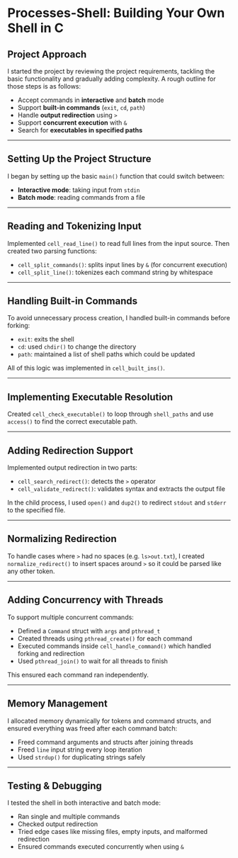 # Processes-Shell: Building Your Own Shell in C

## Project Approach

I started the project by reviewing the project requirements, tackling the basic functionality and gradually adding complexity. A rough outline for those steps is as follows:

- Accept commands in **interactive** and **batch** mode 
- Support **built-in commands** (`exit`, `cd`, `path`) 
- Handle **output redirection** using `>` 
- Support **concurrent execution** with `&` 
- Search for **executables in specified paths**

---

## Setting Up the Project Structure

I began by setting up the basic `main()` function that could switch between:

- **Interactive mode**: taking input from `stdin` 
- **Batch mode**: reading commands from a file 
---

## Reading and Tokenizing Input

Implemented `cell_read_line()` to read full lines from the input source. Then created two parsing functions:

- `cell_split_commands()`: splits input lines by `&` (for concurrent execution) 
- `cell_split_line()`: tokenizes each command string by whitespace 

---

## Handling Built-in Commands

To avoid unnecessary process creation, I handled built-in commands before forking:

- `exit`: exits the shell 
- `cd`: used `chdir()` to change the directory 
- `path`: maintained a list of shell paths which could be updated 

All of this logic was implemented in `cell_built_ins()`.

---

## Implementing Executable Resolution

Created `cell_check_executable()` to loop through `shell_paths` and use `access()` to find the correct executable path.

---

## Adding Redirection Support

Implemented output redirection in two parts:

- `cell_search_redirect()`: detects the `>` operator 
- `cell_validate_redirect()`: validates syntax and extracts the output file 

In the child process, I used `open()` and `dup2()` to redirect `stdout` and `stderr` to the specified file.

---

## Normalizing Redirection

To handle cases where `>` had no spaces (e.g. `ls>out.txt`), I created `normalize_redirect()` to insert spaces around `>` so it could be parsed like any other token.

---

## Adding Concurrency with Threads

To support multiple concurrent commands:

- Defined a `Command` struct with `args` and `pthread_t` 
- Created threads using `pthread_create()` for each command 
- Executed commands inside `cell_handle_command()` which handled forking and redirection 
- Used `pthread_join()` to wait for all threads to finish 

This ensured each command ran independently.

---

## Memory Management

I allocated memory dynamically for tokens and command structs, and ensured everything was freed after each command batch:

- Freed command arguments and structs after joining threads 
- Freed `line` input string every loop iteration 
- Used `strdup()` for duplicating strings safely 

---

## Testing & Debugging

I tested the shell in both interactive and batch mode:

- Ran single and multiple commands 
- Checked output redirection 
- Tried edge cases like missing files, empty inputs, and malformed redirection 
- Ensured commands executed concurrently when using `&`
